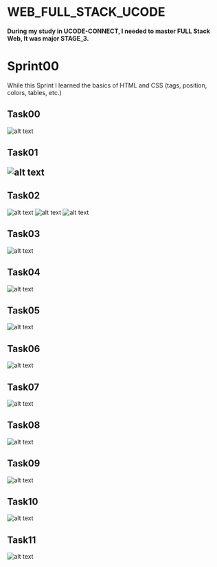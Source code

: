 # WEB_FULL_STACK_UCODE

<b>During my study in UCODE-CONNECT, I needed to master FULL Stack Web, It was major STAGE_3.</b>
<h1>Sprint00</h1>
While this Sprint I learned the basics of HTML and CSS (tags, position, colors, tables, etc.)
<h2>Task00</h2>

![alt text](https://github.com/crefise/WEB_FULL_STACK_UCODE/blob/master/Screenshot/Sprint00_t00.png)

<h2>Task01</р2>

![alt text](https://github.com/crefise/WEB_FULL_STACK_UCODE/blob/master/Screenshot/Sprint00_t01.png)

<h2>Task02</h2>

![alt text](https://github.com/crefise/WEB_FULL_STACK_UCODE/blob/master/Screenshot/Sprint00_t02_1.png)
![alt text](https://github.com/crefise/WEB_FULL_STACK_UCODE/blob/master/Screenshot/Sprint00_t02_2.png)
![alt text](https://github.com/crefise/WEB_FULL_STACK_UCODE/blob/master/Screenshot/Sprint00_t02_3.png)

<h2>Task03</h2>

![alt text](https://github.com/crefise/WEB_FULL_STACK_UCODE/blob/master/Screenshot/Sprint00_t03.png)

<h2>Task04</h2>

![alt text](https://github.com/crefise/WEB_FULL_STACK_UCODE/blob/master/Screenshot/Sprint00_t04.png)

<h2>Task05</h2>

![alt text](https://github.com/crefise/WEB_FULL_STACK_UCODE/blob/master/Screenshot/Sprint00_t05.png)

<h2>Task06</h2>

![alt text](https://github.com/crefise/WEB_FULL_STACK_UCODE/blob/master/Screenshot/Sprint00_t06.png)

<h2>Task07</h2>

![alt text](https://github.com/crefise/WEB_FULL_STACK_UCODE/blob/master/Screenshot/Sprint00_t07.png)

<h2>Task08</h2>

![alt text](https://github.com/crefise/WEB_FULL_STACK_UCODE/blob/master/Screenshot/Sprint00_t08.png)

<h2>Task09</h2>

![alt text](https://github.com/crefise/WEB_FULL_STACK_UCODE/blob/master/Screenshot/Sprint00_t09.png)

<h2>Task10</h2>

![alt text](https://github.com/crefise/WEB_FULL_STACK_UCODE/blob/master/Screenshot/Sprint00_t10.png)

<h2>Task11</h2>

![alt text](https://github.com/crefise/WEB_FULL_STACK_UCODE/blob/master/Screenshot/Sprint00_t11.png)
